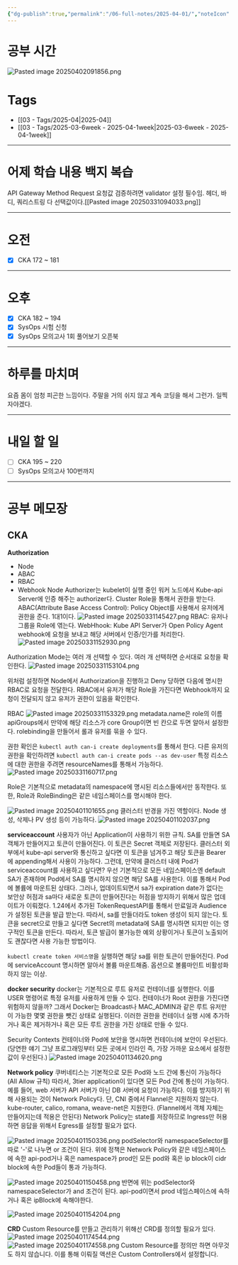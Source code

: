 ```yaml
---
{"dg-publish":true,"permalink":"/06-full-notes/2025-04-01/","noteIcon":""}
---
```


# 공부 시간
![Pasted image 20250402091856.png](/img/user/image/Pasted%20image%2020250402091856.png)

# Tags
- [[03 - Tags/2025-04\|2025-04]]
- [[03 - Tags/2025-03-6week - 2025-04-1week\|2025-03-6week - 2025-04-1week]]

---
# 어제 학습 내용 백지 복습
API Gateway Method Request 요청값 검증하려면 validator 설정 필수임. 헤더, 바디, 쿼리스트링 다 선택값이다.[[Pasted image 20250331094033.png]]

---
# 오전
- [x]  CKA 172 ~ 181
---
# 오후
- [x] CKA 182 ~ 194
- [x] SysOps 시험 신청
- [x] SysOps 모의고사 1회 풀어보기 오픈북
---
# 하루를 마치며
요즘 몸이 엄청 피곤한 느낌이다. 주말을 거의 쉬지 않고 계속 코딩을 해서 그런가. 일찍 자야겠다.

---
# 내일 할 일
- [ ] CKA 195 ~ 220
- [ ] SysOps 모의고사 100번까지
---
# 공부 메모장
## CKA

**Authorization**
- Node
- ABAC
- RBAC
- Webhook
Node Authorizer는 kubelet이 실행 중인 워커 노드에서 Kube-api Server에 인증 해주는 authorizer다. Cluster Role을 통해서 권한을 받는다.
ABAC(Attribute Base Access Control): Policy Object를 사용해서 유저에게 권한을 준다. 1대1이다.
![Pasted image 20250331145427.png](/img/user/image/Pasted%20image%2020250331145427.png)
RBAC: 유저나 그룹을 Role에 엮는다.
WebHhook: Kube API Server가 Open Policy Agent webhook에 요청을 보내고 해당 서버에서 인증/인가를 처리한다.
![Pasted image 20250331152930.png](/img/user/image/Pasted%20image%2020250331152930.png)

Authorization Mode는 여러 개 선택할 수 있다. 여러 개 선택하면 순서대로 요청을 확인한다.
![Pasted image 20250331153104.png](/img/user/image/Pasted%20image%2020250331153104.png)

위처럼 설정하면 Node에서 Authorization을 진행하고 Deny 당하면 다음에 명시한 RBAC로 요청을 전달한다. RBAC에서 유저가 해당 Role을 가진다면 Webhook까지 요청이 전달되지 않고 유저가 권한이 있음을 확인한다.

RBAC
![Pasted image 20250331153329.png](/img/user/image/Pasted%20image%2020250331153329.png)
metadata.name은 role의 이름
apiGroups에서 만약에 해당 리소스가 core Group이면 빈 칸으로 두면 알아서 설정한다.
rolebinding을 만들어서 롤과 유저를 묶을 수 있다.

권한 확인은 `kubectl auth can-i create deployments`를 통해서 한다.
다른 유저의 권한을 확인하려면 `kubectl auth can-i create pods --as dev-user`
특정 리소스에 대한 권한을 주려면 resourceNames를 통해서 가능하다.
![Pasted image 20250331160717.png](/img/user/image/Pasted%20image%2020250331160717.png)

Role은 기본적으로 metadata의 namespace에 명시된 리소스들에서만 동작한다. 또한, Role과 RoleBinding은 같은 네임스페이스를 명시해야 한다.

![Pasted image 20250401101655.png](/img/user/image/Pasted%20image%2020250401101655.png)
클러스터 반경을 가진 역할이다.
Node 생성, 삭제나 PV 생성 등이 가능하다.
![Pasted image 20250401102037.png](/img/user/image/Pasted%20image%2020250401102037.png)

**serviceaccount**
사용자가 아닌 Application이 사용하기 위한 규칙.
SA를 만들면 SA 객체가 만들어지고 토큰이 만들어진다. 이 토큰은 Secret 객체로 저장된다.
클러스터 외부에서 kube-api server와 통신하고 싶다면 이 토큰을 넘겨주고 해당 토큰을 Bearer에 appending해서 사용이 가능하다.
그런데, 만약에 클러스터 내에 Pod가 serviceaccount를 사용하고 싶다면?
우선 기본적으로 모든 네임스페이스엔 default SA가 존재하며 Pod에서 SA를 명시하지 않으면 해당 SA를 사용한다. 이를 통해서 Pod에 볼륨에 마운트된 상태다.
그러나, 업데이트되면서 sa가 expiration date가 없다는 보안상 허점과 sa마다 새로운 토큰이 만들어진다는 허점을 방지하기 위해서 많은 업데이트가 이뤄졌다.
1.24에서 추가된 TokenRequestAPI를 통해서 만료일과 Audience가 설정된 토큰을 발급 받는다. 
따라서, sa를 만들더라도 token 생성이 되지 않는다. 토큰을 secret으로 만들고 싶다면 Secret의 metadata에 SA를 명시하면 되지만 이는 영구적인 토큰을 만든다. 따라서, 토큰 발급이 불가능한 예외 상황이거나 토큰이 노출되어도 괜찮다면 사용 가능한 방법이다.

`kubectl create token 서비스명`을 실행하면 해당 sa를 위한 토큰이 만들어진다.
Pod에 serviceAccount 명시하면 알아서 볼륨 마운트해줌. 옵션으로 볼륨마인트 비활성화 하지 않는 이상.

**docker security**
docker는 기본적으로 루트 유저로 컨테이너를 실행한다. 이를 USER 명령어로 특정 유저를 사용하게 만들 수 있다.
컨테이너가 Root 권한을 가진다면 위험하지 않을까? 그래서 Docker는 Broadcast나 MAC_ADMIN과 같은 루트 유저만이 가능한 몇몇 권한을 뺏긴 상태로 실행된다.
이러한 권한을 컨테이너 실행 시에 추가하거나 혹은 제거하거나 혹은 모든 루트 권한을 가진 상태로 만들 수 있다.

Security Contexts
컨테이너와 Pod에 보안을 명시하면 컨테이너에 보안이 우선된다. (당연한 얘기 그냥 프로그래밍부터 모든 곳에서 인라인 즉, 가장 가까운 요소에서 설정한 값이 우선된다.)
![Pasted image 20250401134620.png](/img/user/image/Pasted%20image%2020250401134620.png)

**Network policy**
쿠버네티스는 기본적으로 모든 Pod와 노드 간에 통신이 가능하다(All Allow 규칙)
따라서, 3tier application이 있다면 모든 Pod 간에 통신이 가능하다. 예를 들어, web 서버가 API 서버가 아닌 DB 서버에 요청이 가능하다.
이를 방지하기 위해 사용되는 것이 Network Policy다.
단, CNI 중에서 Flannel은 지원하지 않는다. kube-router, calico, romana, weave-net은 지원한다. (Flannel에서 객체 자체는 만들어지는데 적용은 안된다)
Network Policy는 state를 저장하므로 Ingress만 허용하면 응답을 위해서 Egress를 설정할 필요가 없다.

![Pasted image 20250401150336.png](/img/user/image/Pasted%20image%2020250401150336.png)
podSelector와 namespaceSelector를 따로 '-'로 나누면 or 조건이 된다. 위에 정책은 Network Policy와 같은 네임스페이스에 속한 api-pod거나 혹은 namespace가 prod인 모든 pod와 혹은 ip block이 cidr block에 속한 Pod들이 통과 가능하다.

![Pasted image 20250401150458.png](/img/user/image/Pasted%20image%2020250401150458.png)
반면에 위는 podSelector와 namespaceSelector가 and 조건이 된다. api-pod이면서 prod 네임스페이스에 속하거나 혹은 ipBlock에 속해야한다.

![Pasted image 20250401154204.png](/img/user/image/Pasted%20image%2020250401154204.png)

**CRD**
Custom Resource를 만들고 관리하기 위해선 CRD를 정의할 필요가 있다.
![Pasted image 20250401174544.png](/img/user/image/Pasted%20image%2020250401174544.png)![Pasted image 20250401174558.png](/img/user/image/Pasted%20image%2020250401174558.png)
Custom Resource를 정의만 하면 아무것도 하지 않습니다. 이를 통해 이뤄질 액션은 Custom Controllers에서 설정합니다.
